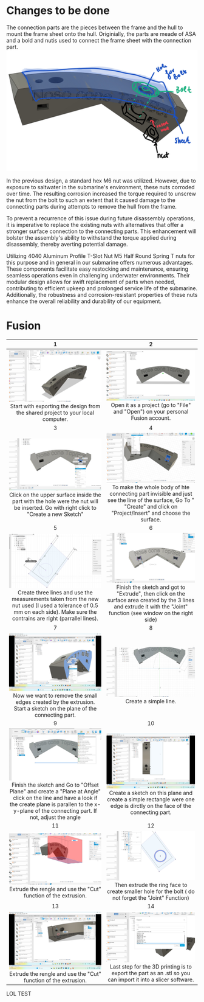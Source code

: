 # Changes to be done 
The connection parts are the pieces between the frame and the hull to mount the frame sheet onto the hull. Originially, the parts are meade of ASA and a bold and nutis used to connect the frame sheet with the connection part.
![image](../ConnectionParts/images/bolt%20.jpg)

In the previous design, a standard hex M6 nut was utilized. However, due to exposure to saltwater in the submarine's environment, these nuts corroded over time. The resulting corrosion increased the torque required to unscrew the nut from the bolt to such an extent that it caused damage to the connecting parts during attempts to remove the hull from the frame.

To prevent a recurrence of this issue during future disassembly operations, it is imperative to replace the existing nuts with alternatives that offer a stronger surface connection to the connecting parts. This enhancement will bolster the assembly's ability to withstand the torque applied during disassembly, thereby averting potential damage.

Utilizing 4040 Aluminum Profile T-Slot Nut M5 Half Round Spring T nuts for this purpose and in general in our submarine offers numerous advantages. These components facilitate easy restocking and maintenance, ensuring seamless operations even in challenging underwater environments. Their modular design allows for swift replacement of parts when needed, contributing to efficient upkeep and prolonged service life of the submarine. Additionally, the robustness and corrosion-resistant properties of these nuts enhance the overall reliability and durability of our equipment.
# Fusion 
1             |2
:-:|:-:
<img src="../ConnectionParts/images/Fusion1.jpg"  width= "100%"> Start with exporting the design from the shared project to your local computer. | <img src="../ConnectionParts/images/Fusion1a.jpg"  width="100%"  > Open it as a project (go to "File" and "Open") on your personal Fusion account.
3           |4
<img src="../ConnectionParts/images/Fusion2.jpg"  width= "100%"> Click on the upper surface inside  the part with the hole were the nut will be inserted. Go  with right click to "Create a new Sketch"  | <img src="../ConnectionParts/images/Fusion3.jpg"  width="100%"  > To make the whole body of hte connecting part invisible and just see the line of the surface, Go To " "Create" and click on "Project/Insert" and choose the surface.
5          |6
<img src="../ConnectionParts/images/Fusion4.jpg"  width= "100%"> Create three lines and use the measurements taken from the new nut used (I used a tolerance of 0.5 mm on each side). Make sure the contrains are right (parrallel lines).  | <img src="../ConnectionParts/images/Fusion5.jpg"  width="100%"  > Finish the sketch and got to "Extrude", then click on the surface area created by the 3 lines and extrude it with the "Joint" function (see window on the right side)
7         |8
<img src="../ConnectionParts/images/Fusion6.jpg"  width= "100%"> Now we want to remove the small edges created by the extrusion. Start a sketch on the plane of the connecting part.  | <img src="../ConnectionParts/images/Fusion7.jpg"  width="100%"  > Create a simple line.
9        |10
<img src="../ConnectionParts/images/Fusion8.jpg"  width= "100%"> Finish the sketch and Go to "Offset Plane" and create a "Plane at Angle" click on the line and have a look if the create plane is parallen to the x-y-plane of the connecting part. If not, adjust the angle  | <img src="../ConnectionParts/images/Fusion9.jpg"  width="100%"  > Create a sketch on this plane and create a simple rectangle were one edge is dirctly on the face of the connecting part.
11        |12
<img src="../ConnectionParts/images/Fusion10.jpg"  width= "100%"> Extrude the rengle and use the "Cut" function of the extrusion. | <img src="../ConnectionParts/images/Fusion11.jpg"  width="100%"  >Then extrude the ring face to create smaller hole for the bolt ( do not forget the "Joint" Function)
13       |14
<img src="../ConnectionParts/images/Fusion12.jpg"  width= "100%"> Extrude the rengle and use the "Cut" function of the extrusion. | <img src="../ConnectionParts/images/Fusion13.jpg"  width="100%"  > Last step for the 3D printing is to export the part as an .stl so you can import it into a slicer software. 


LOL TEST